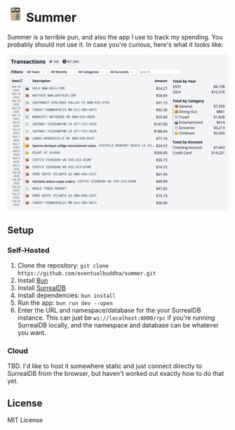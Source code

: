 # <img src="static/icon-transparent.png" alt="Summer Logo" width="36"> Summer

Summer is a terrible pun, and also the app I use to track my spending. You probably should not use it. In case you're curious, here's what it looks like:

<img src="static/screenshot.png" alt="Screenshot of Summer app interface with demo data" width="800">

## Setup

### Self-Hosted

1. Clone the repository: `git clone https://github.com/eventualbuddha/summer.git`
2. Install [Bun](https://bun.sh/)
3. Install [SurrealDB](https://surrealdb.com/)
4. Install dependencies: `bun install`
5. Run the app: `bun run dev --open`
6. Enter the URL and namespace/database for the your SurrealDB instance. This can just be `ws://localhost:8000/rpc` if you're running SurrealDB locally, and the namespace and database can be whatever you want.

### Cloud

TBD. I'd like to host it somewhere static and just connect directly to SurrealDB from the browser, but haven't worked out exactly how to do that yet.

## License

MIT License
